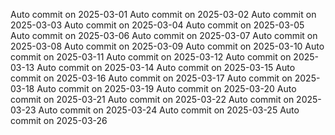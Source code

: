 
Auto commit on 2025-03-01
Auto commit on 2025-03-02
Auto commit on 2025-03-03
Auto commit on 2025-03-04
Auto commit on 2025-03-05
Auto commit on 2025-03-06
Auto commit on 2025-03-07
Auto commit on 2025-03-08
Auto commit on 2025-03-09
Auto commit on 2025-03-10
Auto commit on 2025-03-11
Auto commit on 2025-03-12
Auto commit on 2025-03-13
Auto commit on 2025-03-14
Auto commit on 2025-03-15
Auto commit on 2025-03-16
Auto commit on 2025-03-17
Auto commit on 2025-03-18
Auto commit on 2025-03-19
Auto commit on 2025-03-20
Auto commit on 2025-03-21
Auto commit on 2025-03-22
Auto commit on 2025-03-23
Auto commit on 2025-03-24
Auto commit on 2025-03-25
Auto commit on 2025-03-26
